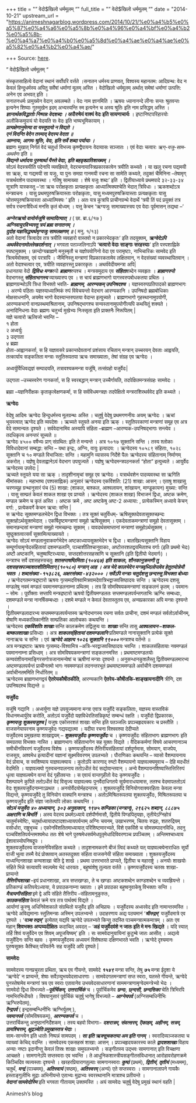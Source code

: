 +++
title = "” वेदो$खिलो धर्ममूलम् “"
full_title = "” वेदो$खिलो धर्ममूलम् “"
date = "2014-10-21"
upstream_url = "https://animeshnagarblog.wordpress.com/2014/10/21/%e0%a4%b5%e0%a5%87%e0%a4%a6%e0%a5%8b%e0%a4%96%e0%a4%bf%e0%a4%b2%e0%a5%8b-%e0%a4%a7%e0%a4%b0%e0%a5%8d%e0%a4%ae%e0%a4%ae%e0%a5%82%e0%a4%b2%e0%a4%ae/"

+++
Source: [here](https://animeshnagarblog.wordpress.com/2014/10/21/%e0%a4%b5%e0%a5%87%e0%a4%a6%e0%a5%8b%e0%a4%96%e0%a4%bf%e0%a4%b2%e0%a5%8b-%e0%a4%a7%e0%a4%b0%e0%a5%8d%e0%a4%ae%e0%a4%ae%e0%a5%82%e0%a4%b2%e0%a4%ae/).

” वेदो$खिलो धर्ममूलम् “

संस्कृतसाहित्ये वेदानां स्थानं सर्वोपरि वर्त्तते ।सनातन धर्मस्य
प्राणवत्, विश्वस्य महानतम: आदिग्रन्थ: वेद न केवलं हिन्दुधर्मस्य अपितु
सर्वेषां धर्माणां मूलम् अस्ति । वेदोखिलो धर्ममूलम् अर्थात् समेषां
धर्माणां उत्पत्ति: अनेन एव अभवत् इति ।  
सनातनधर्मः प्रामुख्येन वेदान् अवलम्बते । वेदः नाम ज्ञानमिति । ऋषयः
ध्यानानन्दे लीनाः सन्तः श्रुतवन्तः इत्यनेन शिष्याः गुरुमुखेन इदम्
अभ्यस्यन्ति स्म इत्यनेन च अस्य श्रुतिः इति नाम प्रसिद्धम् अस्ति ।  
***ज्ञानार्थकविद्धातोः निष्पन्नः वेदशब्दः ।*** ****अपौरुषेयं वाक्यं वेदः
इति सायणाचार्यः**** । इष्टानिष्टपरिहारयोः अलौकिकमुपायं यो वेदयति सः वेदः
इति भाष्यभूमिकायाम् ।  
***प्रत्यक्षेणानुमेत्या वा यस्तूपायो न विद्यते ।***  
***एनं विदन्ति वेदेन तस्माद् वेदस्य वेदता ॥***  
***आम्नायः, आगमः श्रुतिः, वेदः, इति सर्वे शब्दा पर्यायाः ।***  
ब्रह्मणः मुखात् निर्गतं वेदं चतुर्धा विभज्य कृष्ण्द्वैपायनः वेदव्यासः
सञ्जातः । एवं वेदाः चत्वारः *ऋग्-यजु-साम-अथर्वणः* इति ॥  
***विद्यन्ते धर्मादयः पुरुषार्था यैस्ते वेदाः, इति बहवृक्प्रातिशाख्यम्
।***  
सोऽयं वेदस्त्रयीति पदेनापि व्यवह्रियते, वेदरचनायास्त्रिप्रकारकत्वेन
त्रयीति कथ्यते । या खलु रचना पद्यमयी सा ऋक्, या गद्यमयी सा यजुः, या पुनः
समग्रा गानमयी रचना सा सामेति कथ्यते, तदुक्तं चैमिनिना –तेषामृग्
यत्रार्थवशेन पादव्यवस्था । गतिषु सामाख्या । शेषे यजुः शब्दः’ इति ।
द्वितीयाध्याये प्रथमपादे ३२-३३-३४ सूत्राणि यास्कस्तु –‘ता ऋचः
परोक्षकृताः प्रत्यक्षकृताः आध्यात्मिक्यश्चेति भेदात् त्रिविधाः ।
ऋकशब्दोऽत्र मन्त्रवचनः । यासु प्रथमपुरुषक्रियास्ताः परोक्षकृताः, यासु
मध्यमपुरुषक्रियास्ताः प्रत्यक्षकृताः यासु चोत्तमपुरुषक्रियास्ता
आध्यात्मिक्यः ’ इति । अतः यत्र कुत्रापि प्राचीनग्रन्थे वेदार्थे ‘त्रयी
तिं पदं प्रयुक्तं तत्र सर्वत्र रचनात्रैविध्यं मनसि कृतं बोध्यम् । यत्तु
केचन ‘ऋग्यजुः सामाख्यास्त्रय एव वेदाः पूर्वमासन् तद्यथा –’

***अग्नेरऋचो वायोर्यजूषि सामादित्यात् ।*** ( छा. ब्रा.६/१७ )  
***अग्निवायुरविभ्यस्तु त्रयं ब्रह्म सनातनम् ।***  
***दुदोह यज्ञसिद्ध्यर्थमृग्यजुः सामलक्षणम् ॥*** ( मनु. १/१३)  
अतो वेदानां त्रित्वादेव तत्र त्रयीति व्यवहारो वास्तवो न प्रकारभेदकृतः’
इति तदयुक्तम्, ***ऋग्वेदेऽपि अथर्ववेदनामोल्लेखदर्शनात् ।*** भगवता
पतञ्जलिनाऽपि ‘****चत्वारो वेदाः साङ्गाः सरहस्याः****’ इति पस्पशाह्निके
स्पष्टमुक्तम् । छान्दोग्यब्राह्मणे मनुस्मृतौ च यज्ञोपयोगिनो वेदा एव
परामृष्टाः, नाभिचारिकः सामवेद इति त्रित्वमेवोक्तम्, एवं परत्रापि ।
जैमिनिस्तु मन्त्राणां विप्रकारकतामेव लक्षितवान्, न वेदसंख्यां
व्यवस्थापितवान् । अतो वेदाश्चत्वार एव, त्रयीति व्यवहारस्तु प्रकारकृतः ।
अथर्ववेदीयमन्त्रा अपि\|  
प्रधानतया वेदो ***द्विविधः*** ***मन्त्र***रुपो ***ब्राह्मण***रुपश्च ।
मन्त्रसमुदाय एव ***संहिता***शब्देन व्यवहृतः । ***ब्राह्मणरुपो***
वेदभागस्तु ***संहिताभागस्य*** व्याख्यारुप एव । स चायं ब्राह्मणभागो
यागस्वरुपबोधकतया प्रथितः । ब्राह्मणग्रन्थोऽपि त्रिधा विभक्तो भवति-
***ब्राह्मणम्***, ***आरण्यकम् उपनिषदश्च*** । यज्ञस्वरुपप्रतिपादको
ब्राह्मणभागः । अरण्ये पठिताः यज्ञस्याध्यात्मिकं रुपं विवेचयन्तो वेदभाग
आरण्यकानि । उपनिषदो ब्रह्मबोधिकाः मोक्षसाधनानि, अयमेव भागो
वेदस्यान्तरुपतया वेदान्त इत्युच्यते । ब्राह्मणभागो गृहस्थानामुपयोगी,
आरण्यकभागो वानप्रस्थमाश्रितानाम्, उपनिषद्भागश्च सन्यस्तानामुपयोगीत्यपि
कथयितुं शक्यते ।  
अनादिनिधनाः वेदाः ब्रह्मणः चतुर्भ्य मुखेभ्यः निःस्सृता इति प्राक्तनैः
निरूपितम् \|  
यज्ञे चत्वारो ऋत्विजो भवन्ति –  
१ होता  
२ अध्वर्युः  
३ उद्गाता  
४ ब्रह्मा  
होता-आह्वानकर्त्ता, स हि यज्ञावसरे प्रकान्तदेवतानां प्रशंसाय रचितान्
मन्त्रान् उच्चरयन् देवताः आह्वयति, तत्कार्याय सङ्कलिता मन्त्राः
स्तुतिरूपतया ऋचः समाख्याताः, तेषां संग्रह एव ऋग्वेदः ।

अध्वर्युर्विधिवद्यज्ञं सम्पादयति, तत्रावश्यकमन्त्रा यजूंषि, तत्संग्रहो
यजुर्वेदः\|

उद्गाता –उच्चस्वरेण गानकर्त्ता, स हि स्वरबद्धान् मन्त्रान् उच्चैर्गायति,
तदपेक्षितमन्त्रसंग्रहः सामवेदः ।

ब्रह्मा –यज्ञनिरीक्षकः कृताकृत्वेक्षणकर्मा, स हि सर्वविधमन्त्रज्ञः
तदपेक्षितो मन्त्रराशिरथर्ववेद इति कथ्यते ।

****ऋग्वेदः****

वेदेषु आदिमः ऋग्वेदः हिन्दुधर्मस्य मूलग्रन्थः अस्ति । चतुर्षु वेदेषु
प्रथमगणनीयः अयम् ऋग्वेदः । ऋचां भूयस्त्वात् ऋग्वेद इति व्यपदेशः । ऋच्यते
स्तूयते अनया इति ऋक् । स्तुतिपरकाणां मन्त्राणां समूह एव अत्र वेदे
सामान्यतः दृश्यते । सर्ववेदानामिव अस्यापि संहिता –ब्राह्मण
–आरण्यक-उपनिषद्भागाः सन्त्येव । तदधिकृत्य अनन्तरं सूच्यते ॥  
ऋग्वेदः ४५०० वर्षेभ्यः प्राग् संग्रथित: इति ते मन्यन्ते । अत्र १०१७
सूक्तानि सन्ति । तस्य श्लोकाः विविधादेवानां सम्बद्धा: सन्ति – यथा
इन्द्रः, अग्निः, वायुः इत्यादय: । ऋग्वेदस्य १०५८९ संहिताः, १०२८ सूक्तानि
च १० मण्डले विभाजिता: सन्ति । महामुनि व्यासस्य निर्देशे पैलः ऋग्वेदस्य
संहितानाम् निर्माणम् अकरोत् । यज्ञेषु देवताह्वानेऽयं वेदभाग उपयुज्यते ।
यज्ञेषु ऋग्वेदमन्त्रपठनकर्ता “होता” इत्युच्यते । आयुर्वेदः ऋग्वेदस्य
उपवेदः \|  
ऋच्यते स्तूयते यया सा ऋक् । तादृशीनामृचां समूह एव ऋग्वेदः । यत्रार्थवशेन
पादव्यवस्था सा ऋगिति मीमांसकाः । महाभाष्य (पश्पसाह्निक) अनुसारं
ऋग्वेदस्य एकविंशति: (21) शाखा: आसन् । एताषु शाखासु चरणव्यूह
ग्रन्थानुसारं पंच (5) शाखा: (शाकल, बाश्कल, आश्वलायन, शांखायन,
माण्डूकायन) मुख्या: सन्ति । यासु साम्प्रतं केवलं शाकल शाखा एव प्राप्यते
। ऋग्वेदस्य (शाकल शाखा) विभाजनं द्विधा, अष्टक क्रमेण, मण्डल क्रमेण च
कृतं अस्ति । अष्टक क्रमे , अष्ट अष्टकेषु अष्ट-2 अध्याया: ,
प्रत्येकस्मिन् अध्याये केचन् वर्गा: , प्रत्येकवर्गे केचन ऋचा: सन्ति \|  
स ऋग्वेदः सूक्तमण्डलभेदेन द्विधा विभक्तः । तत्र सूक्तं चतुर्विधम्-
ऋषिसूक्तदेवतासूक्तच्छन्दः सूक्तहोऽर्थसूक्तभेदात् । एकर्षिदृष्टमन्त्राणां
समूहो ऋषिसूक्तम् । एकदेवताकमन्त्राणां समूहो देवतासूक्तम् । समानछन्दसां
मन्त्राणां समूहो नामच्छन्दः सूक्तम् । यावदर्थसमाप्तानां मन्त्राणां
समूहोऽर्थसूक्तम् । सुष्ठूक्तत्वात्सर्वं सूक्तमित्याख्यायते ।  
ऋग्वेदः सोऽयं मण्डलानुवाकवर्गभेदेन अष्टकाध्यायसूक्तभेदेन च द्विधा ।
बालखिल्यसूक्तानि विहाय सम्पूर्णायामृग्वेदसंहितायां दशमण्डलानि,
पञ्चाशीतिश्चानुवाकाः, अष्टोत्तरशतद्वयमिताश्च वर्गाः (इति प्रथमो भेदः)
अष्टौ अष्टकानि, चतुष्षाष्टिरध्यायाः, सप्तदशोत्तरसहस्राणि च सूक्तानि (इति
द्वितीयो भेदमार्गः) ।  
मन्त्राश्च सर्वे दशसहस्त्रचतुः ***शतसप्तषष्ठिमिताः (१०४६७) इति शाकलः,
शौनकानुक्रमणी तु दशसहस्रपञ्चाशतशीतिमितान् (१०५८०) मन्त्रान् आह । अत्र
भेदे कालभेदेन मन्त्रवृध्दिलोपावेव हेतुतयोन्नेयौ भवतः । शब्दसंख्या
-१५३८२६, अक्षरसंख्या -४३२००० । सर्वेऽपि मन्त्राः चतुर्दशसु छन्दस्सु
विभक्ता बोध्याः ।*** ऋग्वेदगतमन्त्रद्र्ष्टारो ऋषयः
गृत्समदविश्व्वामित्रवामदेवात्रिभद्वाजवसिष्ठादयः सन्ति । ऋग्वेदस्य दशसु
मण्डलेषु नवमं मण्डलं पवमानमण्डलनाम्ना प्रथितम् । तत्र हि
सोमविषयकमन्त्राणां सङ्कलनं कृतम् । पवमानः – सोमः । पूर्वोक्ताः सप्तापि
मन्त्रद्रष्टारो ऋषयो द्वितीयमण्डलतः सप्तमण्डलपर्यन्तगताभिः ऋग्भिः
सम्बध्दाः, दशमण्डले मन्त्रा नानर्षिसम्बध्दाः । दशमे मण्डले न केवलं
देवतास्तुतय एव, अन्यप्रकारका अपि मन्त्राः दृश्यन्ते ।  
द्वितीयमण्डलादारभ्य सप्तममण्डलपर्यन्तस्य ऋग्वेदभागस्य रचना सर्वतः
प्राचीना, दशमं मण्डलं सर्वतोऽर्वाचीनम्, शेषाणि मध्यकालिकानीति
साम्प्रतिका आलोचकाः कथयन्ति ।  
ऋग्वेदस्य ***एकविंशतिः शाखाः*** सन्ति कालक्रमेण तद्विलुप्य याः
***शाखाः*** सन्ति तासु ***आश्वलायन –शाकल-बाष्कलशाखाः*** प्रसिध्दाः ।
अत्र ***शाकलस्ंहितायां दशमण्डलानि*** प्रतिमण्डले नानासूक्तानि प्रत्येकं
सूक्ते नानाऋचः च सन्ति । एवं ***ऋग्वेदे आहत्य १०२६ सूक्तानि ९९०००***
मन्त्राश्च वर्तन्ते ॥  
अत्र मन्त्रद्रष्टारः ऋषयः गृत्समद-विश्वामित्र –अत्रि-भरद्वाजवसिष्ठादयः
भवन्ति । शाकलसंहितायाः नवमण्डलं पवमाननाम्ना प्रसिध्दम् । अत्र
सोमविषयकमन्त्राणां सङ्कलनमस्ति । प्रथमाष्टमण्डलयोः
कण्ववंशीयनामाङ्गिरसगोत्रजानामन्येषां च ऋषीणां मन्त्राः दृश्यन्ते ।
अनुसन्धानकुशलैस्तु द्वितीयमण्डलमारभ्य अष्टमण्डलपर्यन्तं प्राचीनतमो भागः
नवममण्डलं तदनन्तरभूतं प्रथमाष्टाममण्डले अर्वाचीने दशममण्डलं
अर्वाचीनतममिति निर्धारितम् ॥  
ऋग्वेदस्य ब्राह्मणभागद्वयं ****ऐतरेयकौषीतकीति****, आरण्यकानि
****ऐतरेय-कौषीतकि-शाङ्खायनादीनि**** त्रीणि, दश उपनिषदश्च विद्यन्ते ॥

****यजुर्वेदः****

यजूंषि गद्यानि । अध्वर्युणा यज्ञे उपयुज्यमाना मन्त्रा एवात्र यजुर्वेदे
सङ्कलिताः, यज्ञस्य वास्तविकं विधानमध्वर्युरेव करोति, अतोऽयं यजुर्वेदो
यज्ञविधेरतिसन्निकृष्टं सम्बन्धं रक्षति । यजुर्वेदो द्विप्रकारकः,
***कृष्णयजुः शुक्लयजुश्च \|*** यजुषः एकोत्तरशतं शाखाः सन्ति इति पतञ्जलिः
प्रपञ्चहृदयकारः च प्रस्तौति । वाजसनेयापरनाम कृष्णयजु‍वेदः गद्यपद्यात्मा
। यदीया रचना विश्ववश्या देदीप्यते  
यजुर्वेदस्य प्रमुखतया शाखाद्वयम् – ***शुक्लयजुर्वेदः कृष्णयजुर्वेदः*** च
। कृष्णयजुर्वेदः संहिताभागः ब्राह्मणभागः इति समग्रतया विभक्तः नास्ति ।
ब्राह्मणभागः संहिताभागेन सह युक्तः विद्यते । वैदिककर्मणां विषये
आचरणानाञ्च समीचीनविवरणं यजुर्वेदस्य विशेषः । कृष्णयजुर्वेदस्य
तैत्तिरीयसंहितायां दर्शपूर्णमास, सोमयाग, वाजपेय, राजसूय, अश्वमेध
इत्यादीनां यज्ञानां सूक्ष्मविवरणम् उपलभ्यते । पौराणिकाः कथयन्ति – व्यासो
वैशम्पायनाय वेदं प्रोवाच, स स्वशिष्याय याज्ञवल्क्याय । कुतोऽपि कारणाद्
रुष्टो वैशम्पायनो याज्ञवल्क्यमुवाच – देहि मदधीतं वेदमिति । याज्ञवल्क्यो
गुरुवचनपालनाय ततोऽधीतं वेदं सद्योवान्तवान् । अन्ये
वैशम्पायनशिष्यास्तित्तिरिरुपं धृत्वा याज्ञवल्क्येन वान्तं वेदं
गृहीतवन्तः । स एवायं वान्तगृहीतो वेदः कृष्णयजुर्वेदः ।  
वैशम्पायने कुपिते ततोऽधीतं वेदं विसृज्य याज्ञवल्क्यः पुनर्वेदाधिगतये
सूर्यमाराधयामास, ततश्च वेदमापततोऽयं वेदः शुक्लयजुर्वेदनाम्नाऽप्रथत ।
अनयोर्वेदयोर्महदन्तरम् । शुक्लयजुर्वेदे विनियोगवाक्यरहिताः केवला मन्त्रा
विद्यन्ते, कृष्णयजुर्वेदे तु विनियोग वाक्यानि मन्त्राश्च ।
अतोऽमिश्रितरूपतया शुक्लयजुर्वेदः, मिश्रितरूपतया च कृष्णयजुर्वेद इति
संज्ञा जातेत्यपि लोकाः कथयन्ति ।  
***सोऽयं यजुर्वेदः ४० अध्यायान्, ३०३ अनुवाकान्, १९७५ कण्डिका
(मन्त्रान्), २९६२५ शब्दान्, ८८८७५ अक्षराणि च बिभर्ति*** । अस्य वेदस्य
प्रथमेऽध्याये दर्शपौर्णमासौ, द्वितीये पिण्डपितृयज्ञः, तृतीयेऽग्निहोत्रं
चातुर्मास्येष्टिः, चतुर्थाध्यायादष्टादशाध्यायपर्यन्तम् अग्निः चयनम्,
उखाभरणम्, चितयः रुद्रहः, शतरुद्रियम् वसोर्धारा, राष्ट्रभृच्च ।
एकोनविंशतितमाध्यायात् परिशिष्टमारभ्यते, विशे एकविंशे च सोमसम्पादनविधिः,
तदनु पञ्चविंशतिपर्यन्तमश्वमेधः ततः शेषे भागे
पुरुषमेधसर्वमेधपुतृमेधादिविवरणञ्च प्रपञ्चितम् । अन्तिमश्चाध्याय
ईशावास्योपनिषद्रूपः ।  
शुक्लयजुर्वेदस्य वाजसनेयिसंहिता कथ्यते । तादृशनामकरणे बीजं त्विदं कथ्यते
यत् याज्ञवल्क्येनाराधितः सूर्यो वाजी भूत्वा तस्मै वेदं प्रोक्तवान्
अतस्तदुक्ता संहिता वाजसनेयी संहिता समाख्याता । शुक्लयजुर्वेदस्य
माध्यन्दिनशाखा कण्वशाखा चेति द्वे शाखे । प्रथमा उत्तरभारते प्राप्यते,
द्वितीया च महाराष्ट्रे । अनयोः शाखयोः संहिते भिन्ने सत्यावपि स्वल्पमेव
भेदं धारयतः , बहुष्वंशेषु तुल्यता वर्त्तते । कृष्णयजुर्वेदस्य चतस्रः
शाखा-प्राप्यन्ते  
***तैत्तिरीयशाखा*** –इयं प्रधानशाखा, अत्र सप्तखण्डाः, ते च खण्डाः
अष्टकशब्देन काण्डशब्देन च व्यवह्रियन्ते । प्रतिकाण्डं कतिपयेऽध्याया, ये
प्रपाठकनाम्ना ख्याताः । इमे प्रपाठका बहुष्वनुवाकेषु विभक्ताः सन्ति ।  
***मैत्रायणीसंहिता*** इमे द्वे अपि संहिते तैत्तिरीय –संहितामनुकुरुतः,  
***काठकसंहिता*** केवलं क्रमे यत्र तत्र पार्थक्यं विद्यते ।  
आर्याणां कुरुषु अधिनिवेशकाले संग्रथितो यजुर्वेद इति अभिप्रायः ।
यजुर्वेदस्य अध्वरवेद इति नामान्तरमस्ति । ऋग्वेदे अविद्यमानाः
स्तुतिमन्त्राः अस्मिन् उपलभ्यन्ते । उदाहरणाय अद्य पठ्यमानं
‘***श्रीरुद्रम्***‘ यजुर्वेदमात्रे एव दृश्यते । ‘***पञ्च रुद्रम्’***
इत्येतत् यद्यपि ऋग्वेदे उपलभ्यते किन्तु तदस्ति पञ्चमन्त्रात्मकमात्रम् ।
अतः एव महान् ****शिवभक्तः अप्पय्यदीक्षितः**** कदाचित् अवदत् – ‘**अहं
यजुर्वेदवंशे न जातः इति मे मनः खिद्यते** । यदि स्यात् तर्हि शिवं
यजुर्वेदेन एव शिवम् अपूजयिष्यम्’ इति । सः सामवेदानुयायिनां कुटुम्बे जातः
आसीत् । अद्यत्वे यजुर्वेदिनः सन्ति बहवः । कृष्णयजुर्वेदस्य अध्ययनं
विशेषतया दक्षिणभारते भवति । ऋग्वेदे दृश्यमानः पुरुषसूक्तः कैश्चित्
परिवर्तनैः सह यजुर्वेदे अपि दृश्यते \|

****सामवेदः****

सामवेदस्य गानप्रचुरता प्रथिता, ऋच एव गीयन्ते, सामवेदे ***१५४९*** मन्त्रा
सन्ति, तेषु ***७५*** मन्त्रा ईदृशा ये ‘ऋग्वेदे’ न प्राप्यन्ते, शेषाः
सर्वेऽप्युभयवेदसाधारणाः । सामवेदगतमन्त्राणां सप्त स्वराः, यतस्ते
गीयन्ते, ऋग्वेदे पुनस्तेषामेव मन्त्राणां त्रय एव स्वराः एतावानेव
उभयवेदसाधारणानां साममन्त्राणामृग्वेदमन्त्रेभ्यो भेदः ।  
सामवेदो द्विधा विभज्यते –***पूर्वर्चिकम्, उत्तरार्चिकं*** च ।
पूर्वार्चिकमेव ***छन्दः***, ***छ्न्दसी, छन्दसिका*** चेति त्रिभिरपि
नामभिरभिधीयते । विषयानुसारं पूर्वर्चिकं चतुर्षु भागेषु विभज्यते –
***आग्नेयपर्व*** (अग्निसम्बधिनीभिः ऋग्भिरुपेतम्),  
***ऎन्द्रपर्व*** ( इन्द्रसम्बन्धिनीभिः ऋग्भिर्युतम् ),  
***पवमानपर्व*** (सोमविषयकम्), ***आरण्यकपर्व*** च ।  
उत्तरार्चिकन्तु अनुष्ठाननिर्देशकम् । तस्य बहवो विभागाः- ***दशरात्रम्,
संवत्सरम्, ऎकाहम्, अहीनम्, सत्रम्, प्रायश्चित्तम्, क्षुद्रञ्चेति
प्रमुखास्तत्र भेदाः*** ।  
साम-सान्त्वेन इति धातोः निष्पन्नं सामपदम् । ***सा इति ऋक्सूचकतया अम इति
गानम्*** । स्वरादिव्यञ्जकतया च व्याख्यां केचिद् वदन्ति । सामवेदस्य
एकसहस्रं शाखा: आसन् । प्रपञ्चहृदयकारस्य काले ***द्वादशशाखाः*** विहाय
अन्याः नष्टाः इदानीन्तु केवलं तिस्रः शाखाः समुपलभ्यन्ते । सङ्गीतस्य
उद्भवः सामगानात् इति विचक्षणा आचक्षते । सामगानेऽपि सप्तस्वराः एव भवन्ति
। ते आधुनिकशास्त्रीयसङ्गीतसंविधानात् आरोहावरोहणक्रमे किञ्चिदिव
व्यत्यस्ताः दृश्यन्ते । खरहरप्रियारागतुल्याः सामगानस्वराः ***कुष्ठं***
(प्रथमं), ***द्वितीयं, तृतीयं*** (मध्यमम्), चतुर्थं, ***मन्द्रं***
(पञ्चमम्), ***अतिस्वायं*** (षष्ठम्), ***अतिस्वरम्*** (अन्यं) एते
सप्तस्वराः । सामगानालापने गायकैः हस्ताङ्गुलीभिः मुद्राः अभिनीयन्ते
एताभ्यः मुद्राभ्यः स्वरस्थानानि मात्राश्च प्रतीयन्ते ।  
***वेदानां सामवेदोस्मि*** इति भगवता गीतायाम् उक्तमस्ति । अयं सामवेदः
चतुर्षु वेदेषु प्रमुखं स्थानं वहति \|

Animesh’s blog


